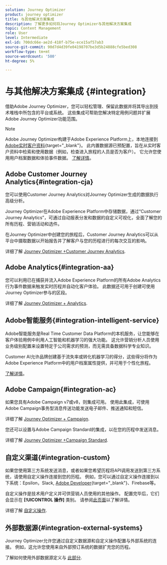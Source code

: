 ```yaml
---
solution: Journey Optimizer
product: journey optimizer
title: 与其他解决方案集成
description: 了解更多如何将Journey Optimizer与其他解决方案集成
topic: Content Management
role: User
level: Intermediate
exl-id: 700dc66e-ae2d-418f-b75e-ece15af57ab3
source-git-commit: 90d7d4d39fe04198707be3d5b24888cfe5bed308
workflow-type: tm+mt
source-wordcount: '580'
ht-degree: 5%

---
```


# 与其他解决方案集成 {#integration}

借助Adobe Journey Optimizer，您可以轻松管理、保留此数据并将其导出到技术堆栈中所包含的平台或系统。 这些集成可帮助您解决特定用例问题并扩展Adobe Journey Optimizer功能范围。

>[!NOTE]
>
> Adobe Journey Optimizer构建于Adobe Experience Platform上，本地连接到 [Adobe实时客户资料](https://experienceleague.adobe.com/docs/experience-platform/profile/home.html?lang=zh-Hans){target=&quot;_blank&quot;}。 此内置数据源已预配置，旨在从实时客户资料中检索和使用数据（例如，检查进入旅程的人员是否为客户）。 它允许您使用用户档案数据和体验事件数据。 [了解详情](../datasource/adobe-experience-platform-data-source.md)。

## Adobe Customer Journey Analytics{#integration-cja}

您可以使用Customer Journey Analytics对Journey Optimizer生成的数据执行高级分析。

Journey Optimizer在Adobe Experience Platform中存储数据，通过“Customer Journey Analytics”，可通过自动报表分发和数据的自定义可视化，全面了解您的所有历程、营销活动和选件。

在Journey Optimizer中创建您的旅程后，Customer Journey Analytics可以从平台中摄取数据以开始报告并了解客户与您的历程进行的每次交互的影响。

详细了解 [Journey Optimizer +Customer Journey Analytics](../reports/cja-ajo.md).

## Adobe Analytics{#integration-aa}

您可以利用已在捕获并流入Adobe Experience Platform的所有Adobe Analytics行为事件数据来触发实时历程并自动化客户体验。 此数据还可用于创建可使用Journey Optimizer参与的区段。

详细了解 [Journey Optimizer + Analytics](../event/about-analytics.md).

## Adobe智能服务{#integration-intelligent-service}

Adobe智能服务是Real Time Customer Data Platform的本机服务，让您能够在客户体验用例中利用人工智能和机器学习的强大功能。 这允许营销分析人员使用业务级别配置来设置特定于公司需求的预测，而无需具备数据科学专业知识。

Customer AI允许品牌创建基于流失率或转化机器学习的得分，这些得分将作为Adobe Experience Platform中的用户档案属性提供，并可用于个性化旅程。

[了解详情](../building-journeys/ai-services-overview.md)。


## Adobe Campaign{#integration-ac}

如果您具有Adobe Campaign v7或v8，则集成可用。 使用此集成，可使用Adobe Campaign事务型消息传送功能发送电子邮件、推送通知和短信。

详细了解 [Journey Optimizer + Campaign](../building-journeys/ajo-ac.md).

您还可以设置与Adobe Campaign Standard的集成，以在您的历程中发送消息。

详细了解 [Journey Optimizer +Campaign Standard](../building-journeys/ajo-ac.md).

## 自定义渠道{#integration-custom}

如果您使用第三方系统发送消息，或者如果您希望历程将API调用发送到第三方系统，请使用自定义操作连接到您的历程。 例如，您可以通过自定义操作连接到以下系统：Epsilon，Slack, [Adobe Developer](https://developer.adobe.com){target=&quot;_blank&quot;}、Firebase等。

自定义操作是技术用户定义并可供营销人员使用的其他操作。 配置完毕后，它们会显示在 **[!UICONTROL 操作]** 类别。 请参阅[此页面](../building-journeys/about-journey-activities.md#action-activities)以了解详情。

详细了解 [自定义操作](../action/about-custom-action-configuration.md).

## 外部数据源{#integration-external-systems}

Journey Optimizer允许您通过自定义数据源和自定义操作配置与外部系统的连接。 例如，这允许您使用来自外部预订系统的数据扩充您的历程。

了解如何使用外部数据源定义与 [此部分](../datasource/external-data-sources.md).
